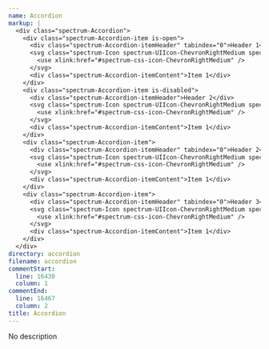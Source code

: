```yaml
---
name: Accordion
markup: |
  <div class="spectrum-Accordion">
    <div class="spectrum-Accordion-item is-open">
      <div class="spectrum-Accordion-itemHeader" tabindex="0">Header 1</div>
      <svg class="spectrum-Icon spectrum-UIIcon-ChevronRightMedium spectrum-Accordion-itemIndicator" focusable="false" aria-hidden="true">
        <use xlink:href="#spectrum-css-icon-ChevronRightMedium" />
      </svg>
      <div class="spectrum-Accordion-itemContent">Item 1</div>
    </div>
    <div class="spectrum-Accordion-item is-disabled">
      <div class="spectrum-Accordion-itemHeader">Header 2</div>
      <svg class="spectrum-Icon spectrum-UIIcon-ChevronRightMedium spectrum-Accordion-itemIndicator" focusable="false" aria-hidden="true">
        <use xlink:href="#spectrum-css-icon-ChevronRightMedium" />
      </svg>
      <div class="spectrum-Accordion-itemContent">Item 1</div>
    </div>
    <div class="spectrum-Accordion-item">
      <div class="spectrum-Accordion-itemHeader" tabindex="0">Header 2</div>
      <svg class="spectrum-Icon spectrum-UIIcon-ChevronRightMedium spectrum-Accordion-itemIndicator" focusable="false" aria-hidden="true">
        <use xlink:href="#spectrum-css-icon-ChevronRightMedium" />
      </svg>
      <div class="spectrum-Accordion-itemContent">Item 1</div>
    </div>
    <div class="spectrum-Accordion-item">
      <div class="spectrum-Accordion-itemHeader" tabindex="0">Header 3</div>
      <svg class="spectrum-Icon spectrum-UIIcon-ChevronRightMedium spectrum-Accordion-itemIndicator" focusable="false" aria-hidden="true">
        <use xlink:href="#spectrum-css-icon-ChevronRightMedium" />
      </svg>
      <div class="spectrum-Accordion-itemContent">Item 1</div>
    </div>
  </div>
directory: accordion
filename: accordion
commentStart:
  line: 16430
  column: 1
commentEnd:
  line: 16467
  column: 2
title: Accordion
---
```

No description